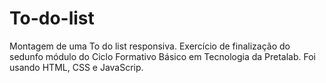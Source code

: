 # To-do-list 
Montagem de uma To do list responsiva. 
Exercício de finalização do sedunfo módulo do Ciclo Formativo Básico em  Tecnologia da Pretalab.
Foi usando HTML, CSS e JavaScrip.
